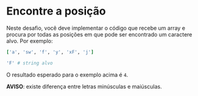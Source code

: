 # Encontre a posição

Neste desafio, você deve implementar o código que recebe um array e procura por todas as posições em que pode ser encontrado um caractere alvo. Por exemplo:

```ruby
['a', 'sw', 'f', 'y', 'xF', 'j']

'F' # string alvo
```

O resultado esperado para o exemplo acima é `4`.

**AVISO**: existe diferença entre letras minúsculas e maiúsculas.
